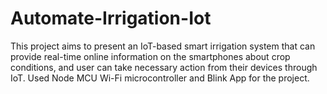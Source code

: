 # Automate-Irrigation-Iot
This project aims to present an IoT-based smart irrigation system that can provide real-time online information on the smartphones about crop conditions, and user can take necessary action from their devices through IoT. Used Node MCU Wi-Fi microcontroller and Blink App for the project.
